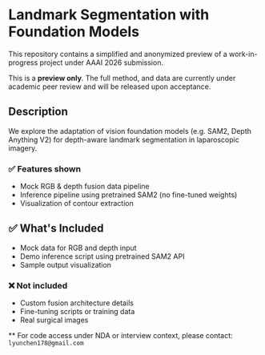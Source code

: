 # Landmark Segmentation with Foundation Models

This repository contains a simplified and anonymized preview of a work-in-progress project under AAAI 2026 submission.

This is a **preview only**. The full method, and data are currently under academic peer review and will be released upon acceptance.


## Description
We explore the adaptation of vision foundation models (e.g. SAM2, Depth Anything V2) for depth-aware landmark segmentation in laparoscopic imagery.

### ✅ Features shown
- Mock RGB & depth fusion data pipeline
- Inference pipeline using pretrained SAM2 (no fine-tuned weights)
- Visualization of contour extraction


## ✅ What's Included
- Mock data for RGB and depth input
- Demo inference script using pretrained SAM2 API
- Sample output visualization


### ❌ Not included
- Custom fusion architecture details
- Fine-tuning scripts or training data
- Real surgical images

** For code access under NDA or interview context, please contact: `lyunchen178@gmail.com`
